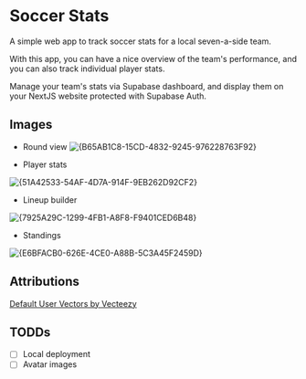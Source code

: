 # Soccer Stats

A simple web app to track soccer stats for a local seven-a-side team.

With this app, you can have a nice overview of the team's performance, and you can also track individual player stats.

Manage your team's stats via Supabase dashboard, and display them on your NextJS website protected with Supabase Auth.

## Images

- Round view
![{B65AB1C8-15CD-4832-9245-976228763F92}](https://github.com/user-attachments/assets/ebd6bb7f-a6cd-4f4a-8d14-c0a8b01ab125)


- Player stats

![{51A42533-54AF-4D7A-914F-9EB262D92CF2}](https://github.com/user-attachments/assets/c4d4dd15-4b3c-45dd-946a-ceb3c09473e9)

- Lineup builder

![{7925A29C-1299-4FB1-A8F8-F9401CED6B48}](https://github.com/user-attachments/assets/5bbb55af-3541-490e-b793-aa3ba2cf5f73)

- Standings

![{E6BFACB0-626E-4CE0-A88B-5C3A45F2459D}](https://github.com/user-attachments/assets/10126cd6-4618-4a0d-83d5-422fafe533bd)


## Attributions

[Default User Vectors by Vecteezy](https://www.vecteezy.com/free-vector/default-user)

## TODDs

- [ ] Local deployment
- [ ] Avatar images
